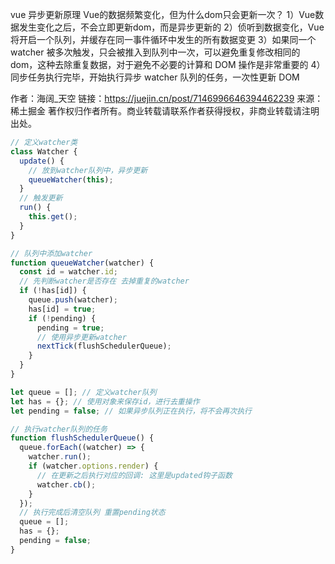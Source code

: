 vue 异步更新原理
Vue的数据频繁变化，但为什么dom只会更新一次？
1）Vue数据发生变化之后，不会立即更新dom，而是异步更新的
2）侦听到数据变化，Vue 将开启一个队列，并缓存在同一事件循环中发生的所有数据变更
3）如果同一个 watcher 被多次触发，只会被推入到队列中一次，可以避免重复修改相同的dom，这种去除重复数据，对于避免不必要的计算和 DOM 操作是非常重要的
4）同步任务执行完毕，开始执行异步 watcher 队列的任务，一次性更新 DOM


作者：海阔_天空
链接：https://juejin.cn/post/7146996646394462239
来源：稀土掘金
著作权归作者所有。商业转载请联系作者获得授权，非商业转载请注明出处。

```js
// 定义watcher类
class Watcher {
  update() {
    // 放到watcher队列中，异步更新
    queueWatcher(this);
  }
  // 触发更新
  run() {
    this.get();
  }
}

// 队列中添加watcher
function queueWatcher(watcher) {
  const id = watcher.id;
  // 先判断watcher是否存在 去掉重复的watcher
  if (!has[id]) {
    queue.push(watcher);
    has[id] = true;
    if (!pending) {
      pending = true;
      // 使用异步更新watcher
      nextTick(flushSchedulerQueue);
    }
  }
}

let queue = []; // 定义watcher队列
let has = {}; // 使用对象来保存id，进行去重操作
let pending = false; // 如果异步队列正在执行，将不会再次执行

// 执行watcher队列的任务
function flushSchedulerQueue() {
  queue.forEach((watcher) => {
    watcher.run();
    if (watcher.options.render) {
      // 在更新之后执行对应的回调: 这里是updated钩子函数
      watcher.cb();
    }
  });
  // 执行完成后清空队列 重置pending状态
  queue = [];
  has = {};
  pending = false;
}
```
